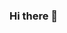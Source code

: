### Hi there 👋

<!--
**csooyeonii/csooyeonii** is a ✨ _special_ ✨ repository because its `README.md` (this file) appears on your GitHub profile.

Here are some ideas to get you started:

- 🔭 I’m currently working on building my first project!
- 🌱 I’m currently learning C++
- 👯 I’m looking to collaborate on more projects!
- 🤔 I’m looking for help with designing
- 💬 Ask me about my hobbies and interests!
- 📫 How to reach me: 
- 😄 Pronouns: ...
- ⚡ Fun fact: Pursuing a second degree in CS, currently learning C++, and hopefully more after cmd-f!
